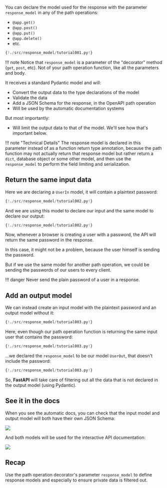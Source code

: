 You can declare the model used for the response with the parameter `response_model` in any of the path operations:

* `@app.get()`
* `@app.post()`
* `@app.put()`
* `@app.delete()`
* etc.

```Python hl_lines="17"
{!./src/response_model/tutorial001.py!}
```

!!! note
    Notice that `response_model` is a parameter of the "decorator" method (`get`, `post`, etc). Not of your path operation function, like all the parameters and body.

It receives a standard Pydantic model and will:

* Convert the output data to the type declarations of the model
* Validate the data
* Add a JSON Schema for the response, in the OpenAPI path operation
* Will be used by the automatic documentation systems

But most importantly:

* Will limit the output data to that of the model. We'll see how that's important below.

!!! note "Technical Details"
    The response model is declared in this parameter instead of as a function return type annotation, because the path function may not actually return that response model but rather return a `dict`, database object or some other model, and then use the `response_model` to perform the field limiting and serialization.

## Return the same input data

Here we are declaring a `UserIn` model, it will contain a plaintext password:

```Python hl_lines="8 10"
{!./src/response_model/tutorial002.py!}
```

And we are using this model to declare our input and the same model to declare our output:

```Python hl_lines="16 17"
{!./src/response_model/tutorial002.py!}
```

Now, whenever a browser is creating a user with a password, the API will return the same password in the response.

In this case, it might not be a problem, because the user himself is sending the password.

But if we use the same model for another path operation, we could be sending the passwords of our users to every client.

!!! danger
    Never send the plain password of a user in a response.

## Add an output model

We can instead create an input model with the plaintext password and an output model without it:

```Python hl_lines="8 10 15"
{!./src/response_model/tutorial003.py!}
```

Here, even though our path operation function is returning the same input user that contains the password:

```Python hl_lines="23"
{!./src/response_model/tutorial003.py!}
```

...we declared the `response_model` to be our model `UserOut`, that doesn't include the password:

```Python hl_lines="21"
{!./src/response_model/tutorial003.py!}
```

So, **FastAPI** will take care of filtering out all the data that is not declared in the output model (using Pydantic).

## See it in the docs

When you see the automatic docs, you can check that the input model and output model will both have their own JSON Schema:

<img src="/img/tutorial/response-model/image01.png">

And both models will be used for the interactive API documentation:

<img src="/img/tutorial/response-model/image02.png">

## Recap

Use the path operation decorator's parameter `response_model` to define response models and especially to ensure private data is filtered out.
